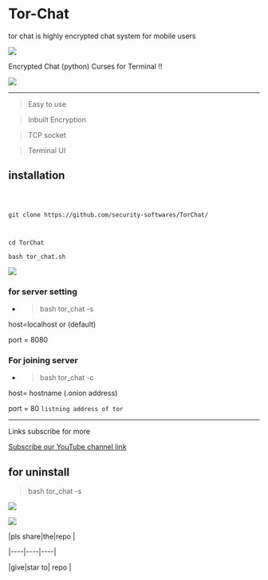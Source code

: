 # Tor-Chat
tor chat is highly encrypted chat system for mobile users






![](https://user-images.githubusercontent.com/61265099/78818286-19743180-79dd-11ea-84c5-f629f891dd4b.png)











Encrypted Chat (python) Curses for Terminal !!



![](https://user-images.githubusercontent.com/61265099/78818286-19743180-79dd-11ea-84c5-f629f891dd4b.png)







---



>Easy to use 







>Inbuilt Encryption







>TCP socket







>Terminal UI







## installation



```



git clone https://github.com/security-softwares/TorChat/



cd TorChat

bash tor_chat.sh

```




![](https://user-images.githubusercontent.com/61265099/78818286-19743180-79dd-11ea-84c5-f629f891dd4b.png)









### for server setting

- >bash tor_chat -s

host=localhost or (default)



port = 8080

### For joining server 



- >bash tor_chat -c





host= hostname (.onion address)





port = 80 ``` listning address of tor ```





---



Links subscribe for more



[Subscribe our YouTube channel link](https://www.youtube.com/channel/UCqVu524dUZOxscEMiou7Iew)





## for uninstall



>bash tor_chat -s



![](https://user-images.githubusercontent.com/61265099/78818286-19743180-79dd-11ea-84c5-f629f891dd4b.png)







![](https://www.codewars.com/users/Hackers%20Tech/badges/large)







|pls share|the|repo |

|----|----|----|

|give|star to| repo |





